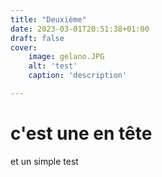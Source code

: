 ```yaml
---
title: "Deuxième"
date: 2023-03-01T20:51:38+01:00
draft: false
cover:
    image: gelano.JPG
    alt: 'test'
    caption: 'description'

---
```

# c'est une en tête 

et un simple test
